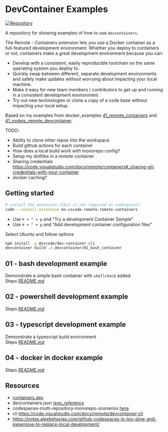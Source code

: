 # DevContainer Examples

[![Repository](https://skillicons.dev/icons?i=docker,bash,linux)](https://skillicons.dev)

A repository for showing examples of how to use `devcontainers`.  

The Remote - Containers extension lets you use a Docker container as a full-featured development environment. Whether you deploy to containers or not, containers make a great development environment because you can:

* Develop with a consistent, easily reproducible toolchain on the same operating system you deploy to.
* Quickly swap between different, separate development environments and safely make updates without worrying about impacting your local machine.
* Make it easy for new team members / contributors to get up and running in a consistent development environment.
* Try out new technologies or clone a copy of a code base without impacting your local setup.

Based on my examples from docker_examples [41_remote_containers](https://github.com/chrisguest75/docker_examples/tree/master/41_remote_containers) and [41_nodejs_remote_devcontainer](https://github.com/chrisguest75/docker_examples/tree/master/41_nodejs_remote_devcontainer).  

TODO:

* Ability to clone other repos into the workspace
* Build github actions for each container
* How does a local build work with monorepo config?
* Setup my dotfiles in a remote container
* Sharing credentials https://code.visualstudio.com/docs/remote/containers#_sharing-git-credentials-with-your-container
* docker caching?

## Getting started

```sh
# install the extension (this is not required on codespaces)
code --install-extension ms-vscode-remote.remote-containers
```

* Use `⌘ + ^ + p` and "Try a development Container Sample"
* Use `⌘ + ^ + p` and "Add development container configuration files"

Select Ubuntu and follow options

```sh
npm install -g @vscode/dev-container-cli  
devcontainer build ./.devcontainer/01_bash_container  
```

## 01 - bash development example

Demonstrate a simple bash container with `shellcheck` added.  
Steps [README.md](./01_bash_container/README.md)  

## 02 - powershell development example

Steps [README.md](./02_powershell_container/README.md)  

## 03 - typescript development example

Demonstrate a typescript build environment  
Steps [README.md](./03_typescript_container/README.md)  

## 04 - docker in docker example

Steps [README.md](./04_docker_in_docker/README.md)  

## Resources

* [containers.dev](https://containers.dev/)
* devcontainers.json [json_reference](https://containers.dev/implementors/json_reference/)
* codespaces-multi-repository-monorepo-scenarios [here](https://github.blog/2022-04-20-codespaces-multi-repository-monorepo-scenarios/)
* cli https://code.visualstudio.com/docs/remote/devcontainer-cli
* https://notes.alexkehayias.com/github-codespaces-is-too-slow-and-expensive-to-replace-local-development/